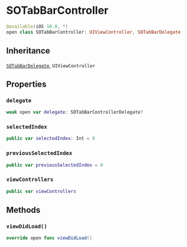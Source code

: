 # SOTabBarController

``` swift
@available(iOS 10.0, *)
open class SOTabBarController: UIViewController, SOTabBarDelegate 
```

## Inheritance

[`SOTabBarDelegate`](/SOTabBarDelegate), `UIViewController`

## Properties

### `delegate`

``` swift
weak open var delegate: SOTabBarControllerDelegate?
```

### `selectedIndex`

``` swift
public var selectedIndex: Int = 0
```

### `previousSelectedIndex`

``` swift
public var previousSelectedIndex = 0
```

### `viewControllers`

``` swift
public var viewControllers 
```

## Methods

### `viewDidLoad()`

``` swift
override open func viewDidLoad() 
```
